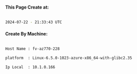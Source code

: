 
   
#### This Page Create at:

```bash

2024-07-22 - 21:33:43 UTC

```

#### Create By Machine:

```bash

Host Name : fv-az770-228

platform  : Linux-6.5.0-1023-azure-x86_64-with-glibc2.35

Ip Local  : 10.1.0.166

```

